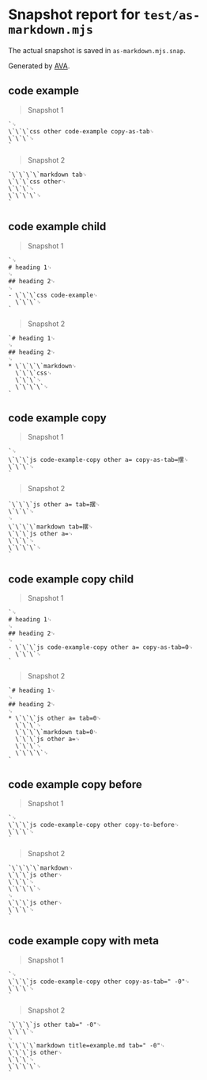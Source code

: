 # Snapshot report for `test/as-markdown.mjs`

The actual snapshot is saved in `as-markdown.mjs.snap`.

Generated by [AVA](https://avajs.dev).

## code example

> Snapshot 1

    `␊
    \`\`\`css other code-example copy-as-tab␊
    \`\`\`␊
    `

> Snapshot 2

    `\`\`\`\`markdown tab␊
    \`\`\`css other␊
    \`\`\`␊
    \`\`\`\`␊
    `

## code example child

> Snapshot 1

    `␊
    # heading 1␊
    ␊
    ## heading 2␊
    ␊
    - \`\`\`css code-example␊
      \`\`\`␊
    `

> Snapshot 2

    `# heading 1␊
    ␊
    ## heading 2␊
    ␊
    * \`\`\`\`markdown␊
      \`\`\`css␊
      \`\`\`␊
      \`\`\`\`␊
    `

## code example copy

> Snapshot 1

    `␊
    \`\`\`js code-example-copy other a= copy-as-tab=摆␊
    \`\`\`␊
    `

> Snapshot 2

    `\`\`\`js other a= tab=摆␊
    \`\`\`␊
    ␊
    \`\`\`\`markdown tab=摆␊
    \`\`\`js other a=␊
    \`\`\`␊
    \`\`\`\`␊
    `

## code example copy child

> Snapshot 1

    `␊
    # heading 1␊
    ␊
    ## heading 2␊
    ␊
    - \`\`\`js code-example-copy other a= copy-as-tab=0␊
      \`\`\`␊
    `

> Snapshot 2

    `# heading 1␊
    ␊
    ## heading 2␊
    ␊
    * \`\`\`js other a= tab=0␊
      \`\`\`␊
      \`\`\`\`markdown tab=0␊
      \`\`\`js other a=␊
      \`\`\`␊
      \`\`\`\`␊
    `

## code example copy before

> Snapshot 1

    `␊
    \`\`\`js code-example-copy other copy-to-before␊
    \`\`\`␊
    `

> Snapshot 2

    `\`\`\`\`markdown␊
    \`\`\`js other␊
    \`\`\`␊
    \`\`\`\`␊
    ␊
    \`\`\`js other␊
    \`\`\`␊
    `

## code example copy with meta

> Snapshot 1

    `␊
    \`\`\`js code-example-copy other copy-as-tab=" -0"␊
    \`\`\`␊
    `

> Snapshot 2

    `\`\`\`js other tab=" -0"␊
    \`\`\`␊
    ␊
    \`\`\`\`markdown title=example.md tab=" -0"␊
    \`\`\`js other␊
    \`\`\`␊
    \`\`\`\`␊
    `
